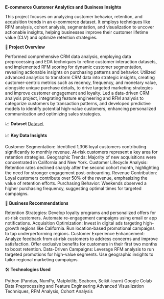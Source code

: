 **E-commerce Customer Analytics and Business Insights**

This project focuses on analyzing customer behavior, retention, and acquisition trends in an e-commerce dataset. It employs techniques like RFM analysis, cohort analysis, segmentation, and visualization to uncover actionable insights, helping businesses improve their customer lifetime value (CLV) and optimize retention strategies.

**📄 Project Overview**

Performed comprehensive CRM data analysis, employing data preprocessing and EDA techniques to refine customer interaction datasets, and implemented RFM scoring for dynamic customer segmentation, revealing actionable insights on purchasing patterns and behavior.
Utilized advanced analytics to transform CRM data into strategic insights, creating customer-centric metrics such as recency, frequency, and monetary value, alongside unique purchase details, to drive targeted marketing strategies and improve customer engagement and loyalty.
Led a data-driven CRM analysis project, integrating feature engineering and RFM analysis to categorize customers by transaction patterns, and developed predictive models to identify potential high-value customers, enhancing personalized communication and optimizing sales strategies.

📈 **Dataset**
[Dataset](https://drive.google.com/file/d/1iReM3DfntjjyWTwSTdmE2JMHiKgZvUSH/view?usp=sharing)


📈 **Key Data Insights**

Customer Segmentation:
Identified 1,306 loyal customers contributing significantly to monthly revenue.
At-risk customers represent a key area for retention strategies.
Geographic Trends:
Majority of new acquisitions were concentrated in California and New York.
Customer Lifecycle Analysis:
Retention rates declined sharply after the second cohort month, highlighting the need for stronger engagement post-onboarding.
Revenue Contribution:
Loyal customers contribute over 50% of the revenue, emphasizing the value of retention efforts.
Purchasing Behavior:
Weekends observed a higher purchasing frequency, suggesting optimal times for targeted campaigns.

🔑 **Business Recommendations**

Retention Strategies:
Develop loyalty programs and personalized offers for at-risk customers.
Automate re-engagement campaigns using email or app notifications.
Acquisition Optimization:
Invest in digital ads targeting high-growth regions like California.
Run location-based promotional campaigns to tap underperforming regions.
Customer Experience Enhancement:
Analyze feedback from at-risk customers to address concerns and improve satisfaction.
Offer exclusive benefits for customers in their first two months to boost retention.
Data-Driven Campaigns:
Leverage RFM analysis to run targeted promotions for high-value segments.
Use geographic insights to tailor regional marketing campaigns.

🛠 **Technologies Used**

Python (Pandas, NumPy, Matplotlib, Seaborn, Scikit-learn)
Google Colab
Data Preprocessing and Feature Engineering
Advanced Visualization Techniques, RFM Analysis, Cohort Analysis
